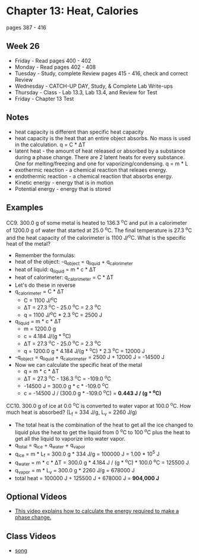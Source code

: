 # Chapter 13:  Heat, Calories

pages 387 - 416

## Week 26

- Friday - Read pages 400 - 402
- Monday - Read pages 402 - 408
- Tuesday - Study, complete Review pages 415 - 416, check and correct Review
- Wednesday - CATCH-UP DAY, Study, & Complete Lab Write-ups
- Thursday - Class - Lab 13.3, Lab 13.4, and Review for Test
- Friday - Chapter 13 Test 

## Notes

- heat capacity is different than specific heat capacity
- heat capacity is the heat that an entire object absorbs. No mass is used in the calculation. q = C * &#916;T
- latent heat - the amount of heat released or absorbed by a substance during a phase change.  There are 2 latent heats for every substance. One for melting/freezing and one for vaporizing/condensing. q = m * L
- exothermic reaction - a chemical reaction that releaes energy.
- endothermic reaction - a chemical reaction that absorbs energy.
- Kinetic energy - energy that is in motion
- Potential energy - energy that is stored

## Examples

CC9. 300.0 g of some metal is heated to 136.3 <sup>o</sup>C and put in a calorimeter of 1200.0 g of water that started at 25.0 <sup>o</sup>C. The final temperature is 27.3 <sup>o</sup>C  and the heat capacity of the calorimeter is 1100 J/<sup>o</sup>C. What is the specific heat of the metal?
- Remember the formulas: 
- heat of the object: -q<sub>object</sub> = q<sub>liquid</sub> + q<sub>calorimeter</sub>
- heat of liquid: q<sub>liquid</sub> = m * c * &#916;T
- heat of calorimeter: q<sub>calorimeter</sub> = C * &#916;T
- Let's do these in reverse
- q<sub>calorimeter</sub> = C * &#916;T
  - C = 1100 J/<sup>o</sup>C
  - &#916;T = 27.3 <sup>o</sup>C - 25.0 <sup>o</sup>C = 2.3 <sup>o</sup>C
  - q = 1100 J/<sup>o</sup>C * 2.3 <sup>o</sup>C = 2500 J
- q<sub>liquid</sub> = m * c * &#916;T
  - m = 1200.0 g
  - c = 4.184 J/(g * <sup>o</sup>C)
  - &#916;T = 27.3 <sup>o</sup>C - 25.0 <sup>o</sup>C = 2.3 <sup>o</sup>C
  - q = 1200.0 g * 4.184 J/(g * <sup>o</sup>C) * 2.3 <sup>o</sup>C = 12000 J
- -q<sub>object</sub> = q<sub>liquid</sub> + q<sub>calorimeter</sub> = 2500 J + 12000 J = -14500 J
- Now we can calculate the specific heat of the metal
  - q = m * c * &#916;T
  - &#916;T = 27.3 <sup>o</sup>C - 136.3 <sup>o</sup>C = -109.0 <sup>o</sup>C
  - -14500 J = 300.0 g * c * -109.0 <sup>o</sup>C 
  - c = -14500 J / (300.0 g * -109.0 <sup>o</sup>C) = **0.443 J / (g * <sup>o</sup>C)**

CC10. 300.0 g of ice at 0.0 <sup>o</sup>C is converted to water vapor at 100.0 <sup>o</sup>C. How much heat is absorbed? (L<sub>f</sub> = 334 J/g, L<sub>v</sub> = 2260 J/g)
- The total heat is the combination of the heat to get all the ice changed to liquid plus the heat to get the liquid from 0 <sup>o</sup>C to 100 <sup>o</sup>C plus the heat to get all the liquid to vaporize into water vapor.
- q<sub>total</sub> = q<sub>ice</sub> + q<sub>water</sub> + q<sub>vapor</sub>
- q<sub>ice</sub> = m * L<sub>f</sub> = 300.0 g * 334 J/g = 100000 J = 1.00 * 10<sup>5</sup> J
- q<sub>water</sub> = m * c * &#916;T = 300.0 g * 4.184 J / (g * <sup>o</sup>C) * 100.0 <sup>o</sup>C = 125500 J
- q<sub>vapor</sub> = m * L<sub>v</sub> = 300.0 g * 2260 J/g = 678000 J
- total heat = 100000 J + 125500 J + 678000 J = **904,000 J**

## Optional Videos

- [This video explains how to calculate the energy required to make a phase change.](https://youtu.be/_wO3GcLatNc)

## Class Videos

- [song](https://youtu.be/IEVmgk50ueg)
